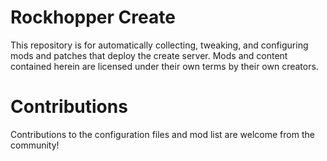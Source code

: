 # Rockhopper Create
This repository is for automatically collecting, tweaking, and configuring mods and patches that deploy the create server. Mods and content contained herein are licensed under their own terms by their own creators.

# Contributions
Contributions to the configuration files and mod list are welcome from the community!
